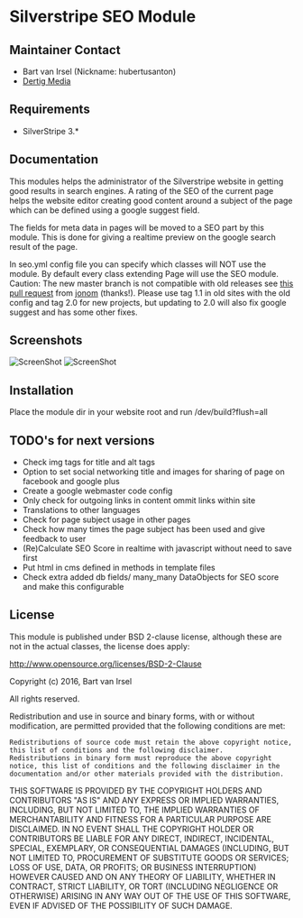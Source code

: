 # Silverstripe SEO Module

## Maintainer Contact

* Bart van Irsel (Nickname: hubertusanton)
* [Dertig Media](http://www.30.nl)


## Requirements

* SilverStripe 3.*

## Documentation

This modules helps the administrator of the Silverstripe website in getting good results in search engines.
A rating of the SEO of the current page helps the website editor creating good content around a subject
of the page which can be defined using a google suggest field.

The fields for meta data in pages will be moved to a SEO part by this module.
This is done for giving a realtime preview on the google search result of the page. 

In seo.yml config file you can specify which classes will NOT use the module. 
By default every class extending Page will use the SEO module.
Caution: The new master branch is not compatible with old releases see [this pull request](https://github.com/hubertusanton/silverstripe-seo/pull/10) from [jonom](https://github.com/jonom) (thanks!).
Please use tag 1.1 in old sites with the old config and tag 2.0 for new projects, but updating to 2.0 will also fix google suggest and
has some other fixes.

## Screenshots

![ScreenShot](https://raw.github.com/hubertusanton/silverstripe-seo/master/images/screen2.png)
![ScreenShot](https://raw.github.com/hubertusanton/silverstripe-seo/master/images/screen3.png)

## Installation
Place the module dir in your website root and run /dev/build?flush=all

## TODO's for next versions

* Check img tags for title and alt tags
* Option to set social networking title and images for sharing of page on facebook and google plus
* Create a google webmaster code config 
* Only check for outgoing links in content ommit links within site
* Translations to other languages
* Check for page subject usage in other pages 
* Check how many times the page subject has been used and give feedback to user
* (Re)Calculate SEO Score in realtime with javascript without need to save first
* Put html in cms defined in methods in template files
* Check extra added db fields/ many_many DataObjects for SEO score and make this configurable

## License

This module is published under BSD 2-clause license, although these are not in the actual classes, the license does apply:

http://www.opensource.org/licenses/BSD-2-Clause

Copyright (c) 2016, Bart van Irsel

All rights reserved.

Redistribution and use in source and binary forms, with or without modification, are permitted provided that the following conditions are met:

    Redistributions of source code must retain the above copyright notice, this list of conditions and the following disclaimer.
    Redistributions in binary form must reproduce the above copyright notice, this list of conditions and the following disclaimer in the documentation and/or other materials provided with the distribution.

THIS SOFTWARE IS PROVIDED BY THE COPYRIGHT HOLDERS AND CONTRIBUTORS "AS IS" AND ANY EXPRESS OR IMPLIED WARRANTIES, INCLUDING, BUT NOT LIMITED TO, THE IMPLIED WARRANTIES OF MERCHANTABILITY AND FITNESS FOR A PARTICULAR PURPOSE ARE DISCLAIMED. IN NO EVENT SHALL THE COPYRIGHT HOLDER OR CONTRIBUTORS BE LIABLE FOR ANY DIRECT, INDIRECT, INCIDENTAL, SPECIAL, EXEMPLARY, OR CONSEQUENTIAL DAMAGES (INCLUDING, BUT NOT LIMITED TO, PROCUREMENT OF SUBSTITUTE GOODS OR SERVICES; LOSS OF USE, DATA, OR PROFITS; OR BUSINESS INTERRUPTION) HOWEVER CAUSED AND ON ANY THEORY OF LIABILITY, WHETHER IN CONTRACT, STRICT LIABILITY, OR TORT (INCLUDING NEGLIGENCE OR OTHERWISE) ARISING IN ANY WAY OUT OF THE USE OF THIS SOFTWARE, EVEN IF ADVISED OF THE POSSIBILITY OF SUCH DAMAGE.
